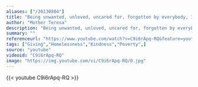 ```yaml
---
aliases: ["/20130804"]
title: "Being unwanted, unloved, uncared for, forgotten by everybody, I think that is a much greater hunger, a much greater poverty than the person who has nothing to eat."
author: "Mother Teresa"
description: "Being unwanted, unloved, uncared for, forgotten by everybody, I think that is a much greater hunger, a much greater poverty than the person who has nothing to eat. - Mother Teresa quotes from GetInspired365.com"
summary: ""
referenceurl: "https://www.youtube.com/watch?v=C9i6rApq-RQ&feature=youtube_gdata_player"
tags: ["Giving","Homelessness","Kindness","Poverty",]
source: "youtube"
videoid: "C9i6rApq-RQ"
image: "https://img.youtube.com/vi/C9i6rApq-RQ/0.jpg"
---
```


{{< youtube C9i6rApq-RQ >}}
